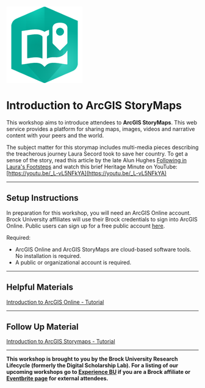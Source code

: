 ![storymaps_logo](./assets/storymaplogo.png)


# Introduction to ArcGIS StoryMaps
This workshop aims to introduce attendees to **ArcGIS StoryMaps**. This web service provides a platform for sharing maps, images, videos and narrative content with your peers and the world. 

The subject matter for this storymap includes multi-media pieces describing the treacherous journey Laura Secord took to save her country. To get a sense of the story, read this article by the late Alun Hughes [Following in Laura's Footsteps]( https://brocku.ca/social-sciences/geography/wp-content/uploads/sites/152/Following-in-Laura%E2%80%99s-Footsteps.pdf) and watch this brief Heritage Minute on YouTube: [https://youtu.be/_L-vL5NFkYA](https://youtu.be/_L-vL5NFkYA)
  

----

## Setup Instructions
In preparation for this workshop, you will need an ArcGIS Online account. Brock University affiliates will use their Brock credentials to sign into ArcGIS Online. Public users can sign up for a free public account [here](https://www.arcgis.com/sharing/rest/oauth2/signup?client_id=arcgisonline&redirect_uri=http://www.arcgis.com&response_type=token).

Required:
 - ArcGIS Online and ArcGIS StoryMaps are cloud-based software tools. No installation is required.
 - A public or organizational account is required.  


----

## Helpful Materials
[Introduction to ArcGIS Online - Tutorial](Tutorial.md)  


----

## Follow Up Material
[Introduction to ArcGIS Storymaps - Tutorial](https://brockdsl.github.io/Introduction-to-ArcGIS-StoryMaps-Tutorial/)    


----
  
**This workshop is brought to you by the Brock University Research Lifecycle (formerly the Digital Scholarship Lab).  For a listing of our upcoming workshops go to [Experience BU](https://experiencebu.brocku.ca/organization/dsl) if you are a Brock affiliate or [Eventbrite page](https://www.eventbrite.ca/o/brock-university-digital-scholarship-lab-21661627350) for external attendees.**


